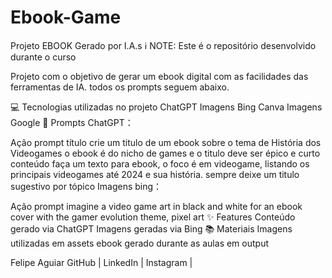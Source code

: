 # Ebook-Game
 Projeto EBOOK Gerado por I.A.s
ℹ️ NOTE: Este é o repositório desenvolvido durante o curso 

Projeto com o objetivo de gerar um ebook digital com as facilidades das ferramentas de IA. todos os prompts seguem abaixo.

💻 Tecnologias utilizadas no projeto
ChatGPT
Imagens Bing
Canva
Imagens Google
🧠 Prompts
ChatGPT：

Ação	prompt
título	crie um titulo de um ebook sobre o tema de História dos Videogames o ebook é do nicho de games e o titulo deve ser épico e curto
conteúdo	faça um texto para ebook, o foco é em videogame, listando os principais videogames até 2024 e sua história. sempre deixe um titulo sugestivo por tópico
Imagens bing：

Ação	prompt
imagine a video game art in black and white for an ebook cover with the gamer evolution theme, pixel art
✨ Features
Conteúdo gerado via ChatGPT
Imagens geradas via Bing
📚 Materiais
Imagens utilizadas em assets
ebook gerado durante as aulas em output



   Felipe Aguiar
    GitHub |  LinkedIn  |  Instagram  | 



